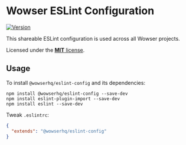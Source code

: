 # Wowser ESLint Configuration

[![Version](https://img.shields.io/npm/v/@wowserhq/eslint-config.svg?style=flat)](https://www.npmjs.org/package/@wowserhq/eslint-config)

This shareable ESLint configuration is used across all Wowser projects.

Licensed under the [**MIT** license](LICENSE).

## Usage

To install `@wowserhq/eslint-config` and its dependencies:

```shell
npm install @wowserhq/eslint-config --save-dev
npm install eslint-plugin-import --save-dev
npm install eslint --save-dev
```

Tweak `.eslintrc`:

```json
{
  "extends": "@wowserhq/eslint-config"
}
```

